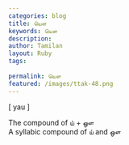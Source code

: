 ```yaml
---
categories: blog
title: யௌ
keywords: யௌ
description: 
author: Tamilan
layout: Ruby
tags: 
 
permalink: யௌ
featured: /images/ttak-48.png
---
```

  
[ yau ]  
  
The compound of ய் + ஔ  
A syllabic compound of ய் and ஔ
